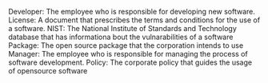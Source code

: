 
Developer: The employee who is responsible for developing new software.
License: A document that prescribes the terms and conditions for the use of a software.
NIST: The National Institute of Standards and Technology database that has informationa bout the vulnarabilities of a software
Package: The open source package that the corporation intends to use
Manager: The employee who is responsible for managing the process of software development.
Policy: The corporate policy that guides the usage of opensource software
